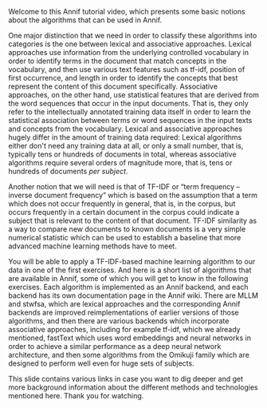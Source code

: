 Welcome to this Annif tutorial video, which presents some basic notions about the algorithms that can be used in Annif.

One major distinction that we need in order to classify these algorithms into categories is the one between lexical and associative approaches.
Lexical approaches use information from the underlying controlled vocabulary in order to identify terms in the document that match concepts in the vocabulary, and then use various text features such as tf-idf, position of first occurrence, and length in order to identify the concepts that best represent the content of this document specifically.
Associative approaches, on the other hand, use statistical features that are derived from the word sequences that occur in the input documents. That is, they only refer to the intellectually annotated training data itself in order to learn the statistical association between terms or word sequences in the input texts and concepts from the vocabulary.
Lexical and associative approaches hugely differ in the amount of training data required: Lexical algorithms either don't need any training data at all, or only a small number, that is, typically tens or hundreds of documents in total, whereas associative algorithms require several orders of magnitude more, that is, tens or hundreds of documents _per subject_.

Another notion that we will need is that of TF-IDF or “term frequency – inverse document frequency” which is based on the assumption that a term which does not occur frequently in general, that is, in the corpus, but occurs frequently in a certain document in the corpus
could indicate a subject that is relevant to the content of that document.
TF-IDF similarity as a way to compare new documents to known documents is a very simple numerical statistic which can be used to establish a baseline that more advanced machine learning methods have to meet.

You will be able to apply a TF-IDF-based machine learning algorithm to our data in one of the first exercises. 
And here is a short list of algorithms that are available in Annif, some of which you will get to know in the following exercises. Each algorithm is implemented as an Annif backend, and each backend has its own documentation page in the Annif wiki.
There are MLLM and stwfsa, which are lexical approaches and the corresponding Annif backends are improved reimplementations of earlier versions of those algorithms, and then there are various backends which incorporate associative approaches, including for example tf-idf, which we already mentioned, fastText which uses word embeddings and neural networks in order to achieve a similar performance as a deep neural network architecture, and then some algorithms from the Omikuji family which are designed to perform well even for huge sets of subjects.

This slide contains various links in case you want to dig deeper and get more background information about the different methods and technologies mentioned here.
Thank you for watching.
